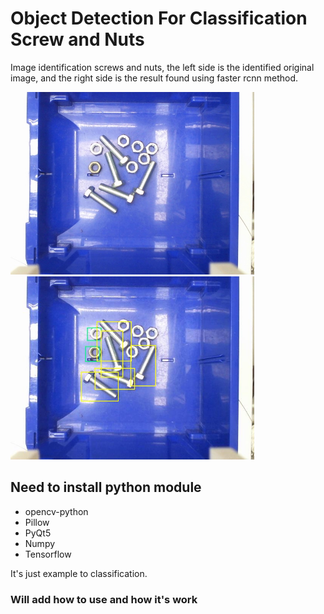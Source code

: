# Object Detection For Classification Screw and Nuts


Image identification screws and nuts, 
the left side is the identified original image, and 
the right side is the result found using faster rcnn method.


<img src="images/orignal.jpg" width="390px">
<img src="images/identified.jpg" width="390px">

## Need to install python module

*   opencv-python
*   Pillow
*   PyQt5
*   Numpy
*   Tensorflow

It's just example to classification.

### Will add how to use and how it's work
